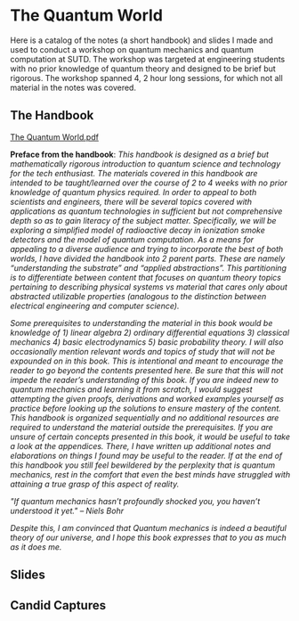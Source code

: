# The Quantum World

Here is a catalog of the notes (a short handbook) and slides I made and used to conduct a workshop on quantum mechanics and quantum computation at SUTD. The workshop was targeted at engineering students with no prior knowledge of quantum theory and designed to be brief but rigorous. The workshop spanned 4, 2 hour long sessions, for which not all material in the notes was covered. 


## The Handbook

[The Quantum World.pdf](./TQW/The%20Quantum%20World%20(IAP%202019).pdf)

**Preface from the handbook**:
*This handbook is designed as a brief but mathematically rigorous introduction to quantum science and technology for the tech enthusiast. The materials covered in this handbook are intended to be taught/learned over the course of 2 to 4 weeks with no prior knowledge of quantum physics required. In order to appeal to both scientists and engineers, there will be several topics covered with applications as quantum technologies in sufficient but not comprehensive depth so as to gain literacy of the subject matter. Specifically, we will be exploring a simplified model of radioactive decay in ionization smoke detectors and the model of quantum computation. As a means for appealing to a diverse audience and trying to incorporate the best of both worlds, I have divided the handbook into 2 parent parts. These are namely “understanding the substrate” and “applied abstractions”. This partitioning is to differentiate between content that focuses on quantum theory topics pertaining to describing physical systems vs material that cares only about abstracted utilizable properties (analogous to the distinction between electrical engineering and computer science).*

*Some prerequisites to understanding the material in this book would be knowledge of 1) linear algebra 2) ordinary differential equations 3) classical mechanics 4) basic electrodynamics 5) basic probability theory. I will also occasionally mention relevant words and topics of study that will not be expounded on in this book. This is intentional and meant to encourage the reader to go beyond the contents presented here. Be sure that this will not impede the reader’s understanding of this book. If you are indeed new to quantum mechanics and learning it from scratch, I would suggest attempting the given proofs, derivations and worked examples yourself as practice before looking up the solutions to ensure mastery of the content. This handbook is organized sequentially and no additional resources are required to understand the material outside the prerequisites. If you are unsure of certain concepts presented in this book, it would be useful to take a look at the appendices. There, I have written up additional notes and elaborations on things I found may be useful to the reader. If at the end of this handbook you still feel bewildered by the perplexity that is quantum mechanics, rest in the comfort that even the best minds have struggled with attaining a true grasp of this aspect of reality.*

*"If quantum mechanics hasn’t profoundly shocked you, you haven’t understood it yet." – Niels Bohr*

*Despite this, I am convinced that Quantum mechanics is indeed a beautiful theory of our universe, and I hope this book expresses that to you as much as it does me.*

## Slides

## Candid Captures
